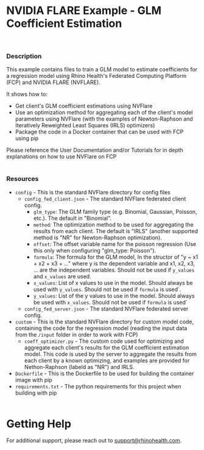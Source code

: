 # NVIDIA FLARE Example - GLM Coefficient Estimation
<br/>

### **Description**

This example contains files to train a GLM model to estimate coefficients for a regression model using Rhino Health's Federated Computing Platform (FCP) and NVIDIA FLARE (NVFLARE).
 
It shows how to:
* Get client's GLM coefficient estimations using NVFlare 
* Use an optimization method for aggregating each of the client's model parameters using NVFlare (with the examples of Newton-Raphson and Iteratively Reweighted Least Squares (IRLS) optimizers)
* Package the code in a Docker container that can be used with FCP using pip

Please reference the User Documentation and/or Tutorials for in depth explanations on how to use NVFlare on FCP
<br/><br/>

### **Resources**
- `config` - This is the standard NVFlare directory for config files
  - `config_fed_client.json` - The standard NVFlare federated client config.
    - `glm_type`: The GLM family type (e.g. Binomial, Gaussian, Poisson, etc.). The default in "Binomial".
    - `method`: The optimization method to be used for aggregating the results from each client. The default is "IRLS" (another supported method is "NR" for Newton-Raphson optimization).
    - `offset`: The offset variable name for the poisson regression (Use this only when configuring "glm_type: Poisson").
    - `formula`: The formula for the GLM model, In the structor of "y ~ x1 + x2 + x3 + ..." where y is the dependent variable and x1, x2, x3, ... are the independent variables. Should not be used if `y_values` and `x_values` are used.
    - `x_values`: List of x values to use in the model. Should always be used with `y_values`. Should not be used if `formula` is used`.
    - `y_values`: List of the y values to use in the model. Should always be used with `x_values`. Should not be used if `formula` is used`
  - `config_fed_server.json` - The standard NVFlare federated server config.
- `custom` - This is the standard NVFlare directory for custom model code, containing the code for the regression model (reading the input data from the `/input` folder in order to work with FCP)
  - `coeff_optimizer.py` - The custom code used for optimizing and aggregate each client's results for the GLM coefficient estimation model. This code is used by the server to aggregate the results from each client by a known optimizing, and examples are provided for Nethon-Raphson (labeld as "NR") and IRLS. 
- `Dockerfile` - This is the Dockerfile to be used for building the container image with pip
- `requirements.txt` - The python requirements for this project when building with pip
<br><br>

# Getting Help
For additional support, please reach out to [support@rhinohealth.com](mailto:support@rhinohealth.com).
